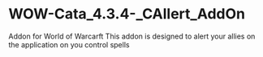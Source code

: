 # WOW-Cata_4.3.4-_CAllert_AddOn
Addon for World of Warcarft
This addon is designed to alert your allies on the application on you control spells
